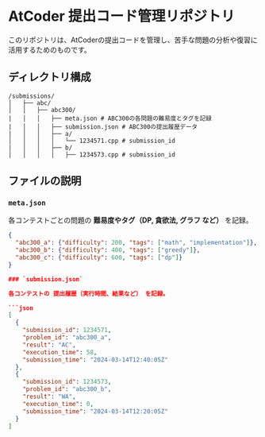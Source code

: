 # AtCoder 提出コード管理リポジトリ

このリポジトリは、AtCoderの提出コードを管理し、苦手な問題の分析や復習に活用するためのものです。

## ディレクトリ構成
```
/submissions/
│   ├── abc/
│   │   ├── abc300/
|   │   │   ├── meta.json # ABC300の各問題の難易度とタグを記録
|   │   │   ├── submission.json # ABC300の提出履歴データ
|   │   │   ├── a/
│   │   │   │   └── 1234571.cpp # submission_id
|   │   │   ├── b/
│   │   │   │   ├── 1234573.cpp # submission_id
```

## ファイルの説明

### `meta.json`

各コンテストごとの問題の **難易度やタグ（DP, 貪欲法, グラフ など）** を記録。

```json
{
  "abc300_a": {"difficulty": 200, "tags": ["math", "implementation"]},
  "abc300_b": {"difficulty": 400, "tags": ["greedy"]},
  "abc300_c": {"difficulty": 600, "tags": ["dp"]}
}

### `submission.json`

各コンテストの 提出履歴（実行時間、結果など） を記録。

```json
[
  {
    "submission_id": 1234571,
    "problem_id": "abc300_a",
    "result": "AC",
    "execution_time": 58,
    "submission_time": "2024-03-14T12:40:05Z"
  },
  {
    "submission_id": 1234573,
    "problem_id": "abc300_b",
    "result": "WA",
    "execution_time": 0,
    "submission_time": "2024-03-14T12:20:05Z"
  }
]

